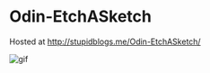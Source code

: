 # Odin-EtchASketch

Hosted at http://stupidblogs.me/Odin-EtchASketch/

![gif](https://github.com/Yug34/Odin-EtchASketch/blob/master/sample.gif)
